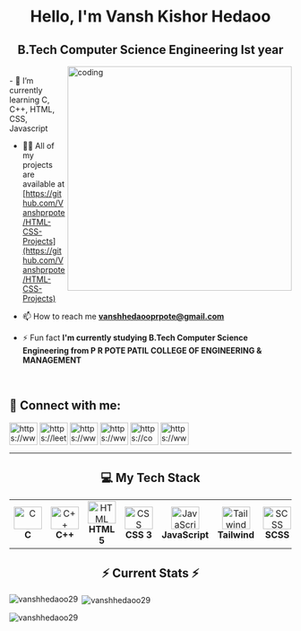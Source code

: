 <h1 align="center">Hello, I'm Vansh Kishor Hedaoo</h1>
<h2 align="center">B.Tech Computer Science Engineering Ist year</h2>
<div>
  <img align="right" alt="coding" width="400" src="https://camo.githubusercontent.com/4d9f5ecceb711eec6e2018f38a5677dc657c9738d4a65ba3b928c41c0a45b439/68747470733a2f2f6d69726f2e6d656469756d2e636f6d2f6d61782f313336302f302a37513379765349765f7430696f4a2d5a2e676966">
<br>
- 🌱 I’m currently learning C, C++, HTML, CSS, Javascript

- 👨‍💻 All of my projects are available at [https://github.com/Vanshprpote/HTML-CSS-Projects](https://github.com/Vanshprpote/HTML-CSS-Projects)

- 📫 How to reach me **vanshhedaooprpote@gmail.com**

- ⚡ Fun fact **I'm currently studying B.Tech Computer Science Engineering from P R POTE PATIL COLLEGE OF ENGINEERING & MANAGEMENT**
</div>

<br>
<h2 align="left">🔗 Connect with me:</h2>
<p align="left">
<a href="https://linkedin.com/in/https://www.linkedin.com/in/vansh-hedaoo/" target="blank"><img align="center" src="https://raw.githubusercontent.com/rahuldkjain/github-profile-readme-generator/master/src/images/icons/Social/linked-in-alt.svg" alt="https://www.linkedin.com/in/vansh-hedaoo/" width="50" height="40" /></a>
<a href="https://www.leetcode.com/https://leetcode.com/u/vanshprpote/" target="blank"><img align="center" src="https://raw.githubusercontent.com/rahuldkjain/github-profile-readme-generator/master/src/images/icons/Social/leet-code.svg" alt="https://leetcode.com/u/vanshprpote/" width="50" height="40" /></a>
<a href="https://www.hackerrank.com/https://www.hackerrank.com/profile/vanshhedaooprpo1" target="blank"><img align="center" src="https://raw.githubusercontent.com/rahuldkjain/github-profile-readme-generator/master/src/images/icons/Social/hackerrank.svg" alt="https://www.hackerrank.com/profile/vanshhedaooprpo1" width="50" height="40" /></a>
<a href="https://auth.geeksforgeeks.org/user/https://www.geeksforgeeks.org/user/vanshhedoo65/" target="blank"><img align="center" src="https://raw.githubusercontent.com/rahuldkjain/github-profile-readme-generator/master/src/images/icons/Social/geeks-for-geeks.svg" alt="https://www.geeksforgeeks.org/user/vanshhedoo65/" width="50" height="40" /></a>
<a href="https://codeforces.com/profile/https://codeforces.com/profile/vanshhedaoo65" target="blank"><img align="center" src="https://raw.githubusercontent.com/rahuldkjain/github-profile-readme-generator/master/src/images/icons/Social/codeforces.svg" alt="https://codeforces.com/profile/vanshhedaoo65" width="50" height="40" /></a>
<a href="https://www.codechef.com/users/https://www.codechef.com/users/vanshhedaoo65" target="blank"><img align="center" src="https://cdn.jsdelivr.net/npm/simple-icons@3.1.0/icons/codechef.svg" alt="https://www.codechef.com/users/vanshhedaoo65" width="50" height="40" /></a>
</p>
<hr>

<h2 align="center">💻 My Tech Stack </h2>
<table align="center">
<tr>
   <td align="center"><img src="https://cdn.worldvectorlogo.com/logos/c-1.svg" width="50" height="40" alt="C"/><br><b>C </b></td>
   <td align="center"><img src="https://cdn.worldvectorlogo.com/logos/c.svg" width="50" height="40" alt="C++"/><br><b>C++</b></td>
   <td align="center"><img src="https://cdn.worldvectorlogo.com/logos/html-1.svg" width="50" height="40" alt="HTML"/><br><b>HTML 5</b></td>
   <td align="center"><img src="https://cdn.worldvectorlogo.com/logos/css-3.svg" width="50" height="40" alt="CSS"/><br><b>CSS 3</b></td>
   <td align="center"><img src="https://cdn.worldvectorlogo.com/logos/logo-javascript.svg" width="50" height="40" alt="JavaScript"/><br><b>JavaScript</b></td>
   <td align="center"><img src="https://cdn.worldvectorlogo.com/logos/tailwindcss.svg" width="50" height="40" alt="Tailwind"/><br><b>Tailwind</b></td>
   <td align="center"><img src="https://cdn.worldvectorlogo.com/logos/sass-1.svg" width="50" height="40" alt="SCSS"/><br><b>SCSS</b></td>
</tr>
</table>

<h2 align="center">⚡ Current Stats ⚡</h2>
<p ><img  align="left" src="https://github-readme-stats.vercel.app/api/top-langs?username=vanshhedaoo29&show_icons=true&locale=en&layout=compact" alt="vanshhedaoo29" /></p>

<p>&nbsp;<img align="center" src="https://github-readme-stats.vercel.app/api?username=vanshhedaoo29&show_icons=true&locale=en" alt="vanshhedaoo29" /></p>

<p><img align="center" src="https://github-readme-streak-stats.herokuapp.com/?user=vanshhedaoo29&" alt="vanshhedaoo29" /></p>
